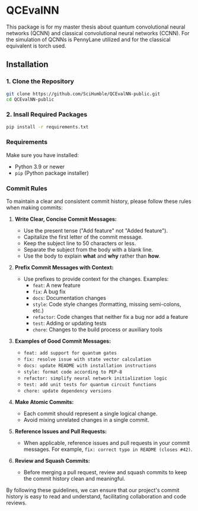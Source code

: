 # QCEvalNN

This package is for my master thesis about quantum convolutional neural networks (QCNN) and classical convolutional neural networks (CCNN). For the simulation of QCNNs is PennyLane utilized and for the classical equivalent is torch used.

## Installation

### 1. Clone the Repository
```bash
git clone https://github.com/SciHumble/QCEvalNN-public.git
cd QCEvalNN-public
```

### 2. Insall Required Packages
```bash
pip install -r requirements.txt
```

### Requirements
Make sure you have installed:
 * Python 3.9 or newer
 * `pip` (Python package installer)

### Commit Rules

To maintain a clear and consistent commit history, please follow these rules when making commits:

1. **Write Clear, Concise Commit Messages:**
   - Use the present tense ("Add feature" not "Added feature").
   - Capitalize the first letter of the commit message.
   - Keep the subject line to 50 characters or less.
   - Separate the subject from the body with a blank line.
   - Use the body to explain **what** and **why** rather than **how**.

2. **Prefix Commit Messages with Context:**
   - Use prefixes to provide context for the changes. Examples:
     - `feat`: A new feature
     - `fix`: A bug fix
     - `docs`: Documentation changes
     - `style`: Code style changes (formatting, missing semi-colons, etc.)
     - `refactor`: Code changes that neither fix a bug nor add a feature
     - `test`: Adding or updating tests
     - `chore`: Changes to the build process or auxiliary tools

3. **Examples of Good Commit Messages:**
   - `feat: add support for quantum gates`
   - `fix: resolve issue with state vector calculation`
   - `docs: update README with installation instructions`
   - `style: format code according to PEP-8`
   - `refactor: simplify neural network initialization logic`
   - `test: add unit tests for quantum circuit functions`
   - `chore: update dependency versions`

4. **Make Atomic Commits:**
   - Each commit should represent a single logical change.
   - Avoid mixing unrelated changes in a single commit.

5. **Reference Issues and Pull Requests:**
   - When applicable, reference issues and pull requests in your commit messages. For example, `fix: correct typo in README (closes #42)`.

6. **Review and Squash Commits:**
   - Before merging a pull request, review and squash commits to keep the commit history clean and meaningful.

By following these guidelines, we can ensure that our project's commit history is easy to read and understand, facilitating collaboration and code reviews.

